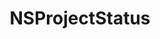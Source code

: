 ﻿---
uid: crmscript_ref_NSProjectStatus
title: NSProjectStatus
intellisense: Void.NSProjectStatus
keywords: NSProjectStatus
so.topic: reference
---
